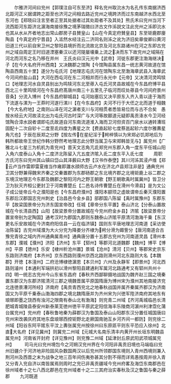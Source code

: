 <!-- { "loadSidebar": true } -->
　　尔雅济河间曰兖州【郭璞注自可东至济】释名兖州取沇水为名孔传东南据济西北距河正义据谓跨之距至也济河之间相去路近兖州之境跨济而过东南越济水西北至东河也【郑晓曰注言至者正至其处据者过其处距者不及其处】熊氏禾曰兖州当河下流西距河东距济北濵海南接徐豫之境茅瑞徴曰济古文作泲説文注此兖州之泲即沇水也其从水从齐者地志出常山郡房子县賛皇山【山在今真定府賛皇县】东至钜鹿郡廮陶县【今真定府宁晋县】入泜然水经注云二济同名则泲之讹为济旧矣章俊卿曰黄河旧道三代以前自宋卫州之黎阳县境折而北流故北京及河北东路诸州在河之东即古兖州之域自周定王时旧道湮塞秦汉以还河隄屡壊乗上流之决而东下故兖州之域隔在河北而河东之名乃移在并州　王氏炎曰汉元光中【武帝】河徙东郡更注渤海继决子【在今大名府开州西南】又决魏郡之馆陶【今馆陶县属东昌一统志黄河故道在馆陶县西南五十里】遂分为屯氏河【地理志屯氏河在馆陶东北至渤海章武县入海章武今河间府盐山县】大河在西屯河在东二河相并而行永光中【元帝】又决清河灵鸣犊口【地理志河水自灵县别出为鸣犊河东北至蓚入屯氏河灵县故城在今东昌府博平县西北三十里鸣犊河在今东昌府髙唐州南三十五里孔子临河而叹处蓚县今河间府景州音条】分流入博州【今东昌府聊城县】屯河始塞后又决平原东入齐入青以逹于海而下流遂与漯为一王莽时河遂行漯川【在今东昌府】夫河不行于大伾之北而道于相魏【今大名府地】之南则山泽在河之濵者支川与河相贯者悉皆易位而与古不合矣　愚按水经云大河故渎北出为屯氏河古时深广与大河等故郦道元疑即禹贡洚水今卫河经馆陶合漳水説者谓即屯氏故道自河东南流道淮入海而卫河但资百门泉水以通转漕班固配十二次自轸十二度至氐四度为夀星之次【费直起轸七度蔡邕起轸六度尔雅夀星角亢也】于辰在辰郑之分野【按左传在星纪淫于枵梓慎以为宋郑必饥郑地后为韩所都故帝王世纪作韩分野然考地理志此分野当属卫与宋郑韩皆无与】属兖州【广雅北斗七星三为机机为青兖州】晋天文志角亢氐郑兖州东郡入角一度东平任城山阳入角六度泰山入角十二度济北陈留入亢五度济隂入氐二度东平入氐七度
　　周职方氏河东曰兖州其山镇曰岱山其泽薮曰大野【汉书作泰壄】其川河泲其浸卢维【郑云卢当作雷即雷夏维当作雍即灉水顔师古云卢水在济北卢县郑注非是】通典兖州卫其分野兼得魏宋齐秦之交秦置郡为东郡砀郡之东北境齐郡之北境钜鹿上谷二郡之东境汉地理志今东郡及魏郡之黎阳河内之野王朝歌【野王朝歌禹时属冀州】皆卫分卫为狄灭齐桓公更封卫于河南曹楚丘【二邑名诗传曹楚丘在滑州今滑县】是为文公子成公徙帝丘今之濮阳是也【今东昌府濮州】濮阳本颛顼之虚故谓帝丘秦灭濮阳置东郡后汉郡国志兖州刺史【治昌邑今金乡县】部郡国八陈留【禹时属豫州】东郡东平【故梁国景帝分为济东国宣帝改】任城【章帝分东平置】泰山济北【分泰山置故城在今长清县西】山阳【故梁景帝分置故城在今兖州府金乡县】济隂【故梁景帝分置宣帝别为定陶国】通考汉时为郡国九郡则东魏泰山济隂平原清河渤海千乗【东汉更名乐安故城在今济南府阳信县一云在临济镇】国则东平唐地理志河南道【采访使冶陈留】古兖州域濮为大火分兖为降娄分齐棣为枵分滑为娵訾分【唐河南道合古豫兖青徐之域内齐州通典属青州】通典唐分置十五郡古兖州为河南道灵昌【滑州本东郡】濮城【濮州】济阳【济州】东平【郓州】等郡河北道魏郡【魏州】博平【博州】平原【徳州】乐安【棣州析沧州置】景城【沧州】清河【贝州】等郡宋史京东东路则济南府【本齐州】京东西路则濮州京西北路则滑州河北东路则大名【本魏郡】开徳【本澶州】二府沧博棣徳濵恩【本贝州】六州及永静军【即景州】河北西路则濬州【本通利军端拱初以滑州黎阳县建通利军属河北路通考又有郓州共州十四】明一统志古兖州今山东省东昌府【春秋齐西鄙聊摄地战国为魏齐赵三国之境秦置东郡汉为东郡济隂清河三郡之境魏晋属平原国隋唐为博州宋为濮州其地南接济兖北连徳景漕河所经】济南府【禹贡青西兖北之地春秋战国并属齐秦属齐郡汉为济南国又为平原千乗泰山渤海四郡之境北魏隋唐并为齐州宋为兴徳军陞济南府其地东有琅琊即墨之饶西有浊河之限南有泰山北有渤海】则兖青二州域【齐河禹城临邑长清肥城青城陵县泰安州新泰莱芜徳州徳平平原武定阳信海丰乐陵商河濵州利津霑化蒲台属兖州】兖州府【春秋鲁地秦为薛郡汉为鲁国及泰山山阳郡东汉分置任城国唐曰兖州宋改袭庆府其地东盘琅琊西控钜野北走厥国南驰互乡河齐间一都防】则兖徐二州域【阳谷东阿平隂东平汶上夀张属兖州按徐州曰东原厎平则东平恐应入徐州】北直大名府【详见冀州】则冀兖二州域【元城大名南乐清丰内黄开州长垣东明魏县属兖州】河南省开封府【详见豫州】则兖豫二州域【延津封丘原武阳武项城属兖州】
　　司马光曰兖州境包今之河朔汉兖州界在今河阳非禹贡旧境也马端临曰兖州旧疆介于河济地非险固风杂数国两汉以后兖州所领郡国东境则入青州西境则兼入荆河州及西晋之末为战争之地三百年间伤夷弥甚其分割不得而详焉愚按周并徐入青又分青入兖自济以南皆属焉则周时之兖已非禹贡疆域今兖州府畧及海岱东南郡邑在徐州域者十之七八西北郡邑在兖州域者十之二三其府治实春秋及汉之鲁国与秦之薛郡
　　九河既道
